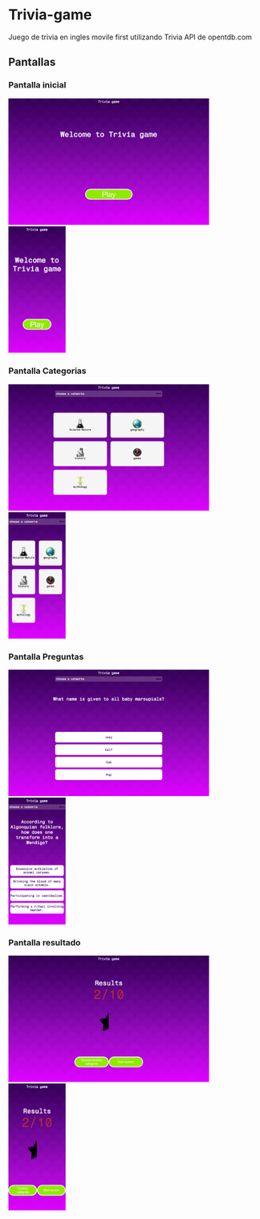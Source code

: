 # Trivia-game

Juego de trivia en ingles movile first utilizando Trivia API de opentdb.com

## Pantallas

### Pantalla inicial

<img src="screenshots/pc-start.png" alt="drawing" width="400px" height="auto"/>
<img src="./screenshots/mobile-start.png" alt="start-screen-mobile" width="114px" height="auto"/>

### Pantalla Categorias

<img src="screenshots/pc-categorias.png" alt="drawing" width="400px" height="auto"/>
<img src="screenshots/mobile-categoria.png" alt="start-screen-mobile" width="114px" height="auto"/>

### Pantalla Preguntas

<img src="screenshots/pc-preguntas.png" alt="drawing" width="400px" height="auto"/>
<img src="screenshots/mobile-preguntas.png" alt="start-screen-mobile" width="114px" height="auto"/>

### Pantalla resultado

<img src="screenshots/pc-resultados.png" alt="drawing" width="400px" height="auto"/>
<img src="screenshots/mobile-resultado.png" alt="start-screen-mobile" width="114px" height="auto"/>
